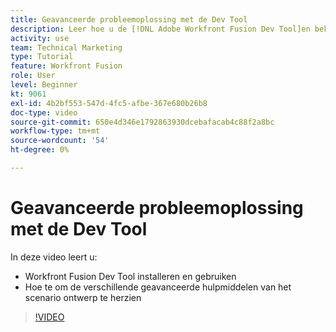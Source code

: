 ```yaml
---
title: Geavanceerde probleemoplossing met de Dev Tool
description: Leer hoe u de [!DNL Adobe Workfront Fusion Dev Tool]en bekijk de verschillende geavanceerde hulpprogramma's voor het ontwerpen van scenario's.
activity: use
team: Technical Marketing
type: Tutorial
feature: Workfront Fusion
role: User
level: Beginner
kt: 9061
exl-id: 4b2bf553-547d-4fc5-afbe-367e680b26b8
doc-type: video
source-git-commit: 650e4d346e1792863930dcebafacab4c88f2a8bc
workflow-type: tm+mt
source-wordcount: '54'
ht-degree: 0%

---
```


# Geavanceerde probleemoplossing met de Dev Tool

In deze video leert u:

* Workfront Fusion Dev Tool installeren en gebruiken
* Hoe te om de verschillende geavanceerde hulpmiddelen van het scenario ontwerp te herzien

>[!VIDEO](https://video.tv.adobe.com/v/335302/?quality=12&learn=on)
